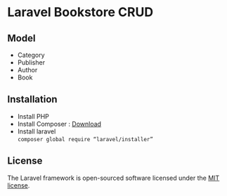 # Laravel Bookstore CRUD

## Model

- Category
- Publisher
- Author
- Book

## Installation
- Install PHP
- Install Composer : [Download](https://web.archive.org/web/20170425173028/https://getcomposer.org/download/)
- Install laravel  
  ```composer global require “laravel/installer”```

## License

The Laravel framework is open-sourced software licensed under the [MIT license](https://opensource.org/licenses/MIT).
